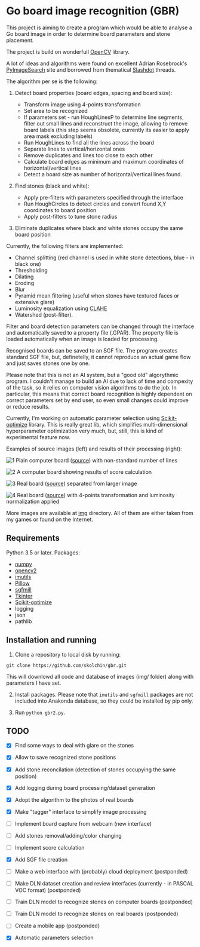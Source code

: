 # Go board image recognition (GBR)

This project is aiming to create a program which would be able to analyse a Go board image in order to determine board parameters and stone placement.

The project is build on wonderfull [OpenCV](https://opencv.org/) library.

A lot of ideas and algorithms were found on excellent Adrian Rosebrock's [PyImageSearch](https://www.pyimagesearch.com/) site and borrowed from thematical [Slashdot](https://stackoverflow.com/questions/tagged/opencv) threads.

The algorithm per se is the following:

1. Detect board properties (board edges, spacing and board size):
    * Transform image using 4-points transformation
    * Set area to be recognized
    * If parameters set - run HoughLinesP to determine line segments, filter out small lines and reconstruct the image, allowing to remove board labels (this step seems obsolete, currently its easier to apply area mask excluding labels)
    * Run HoughLines to find all the lines across the board
    * Separate lines to vertical/horizontal ones
    * Remove duplicates and lines too close to each other
    * Calculate board edges as minimum and maximum coordinates of horizontal/vertical lines
    * Detect a board size as number of horizontal/vertical lines found.

2. Find stones (black and white):
    * Apply pre-filters with parameters specified through the interface
    * Run HoughCircles to detect circles and convert found X,Y coordinates to board position
    * Apply post-filters to tune stone radius

3. Eliminate duplicates where black and white stones occupy the same board position

Currently, the following filters are implemented:
  * Channel splitting (red channel is used in white stone detections, blue - in black one)
  * Thresholding
  * Dilating
  * Eroding
  * Blur
  * Pyramid mean filtering (useful when stones have textured faces or extensive glare)
  * Luminosity equalization using [CLAHE](http://books.google.com.au/books?hl=en&lr=&id=CCqzMm_-WucC&oi=fnd&pg=PR11&dq=Contrast%20Limited%20Adaptive%20Histogram%20Equalization%20Graphics%20Gems%20IV&ots=mtft15JJbl&sig=acQg6XLt7jzqR0MjO6sYUa0Sjtc#v=onepage&q=Contrast%20Limited%20Adaptive%20Histogram%20Equalization%20Graphics%20Gems%20IV&f=false)
  * Watershed (post-filter).

Filter and board detection parameters can be changed through the interface and automatically saved to a property file (.GPAR). The property file is loaded automatically when an image is loaded for processing. 

Recognised boards can be saved to an SGF file. The program creates standard SGF file, but, definetelly, it cannot reproduce an actual game flow and just saves stones one by one.

Please note that this is not an AI system, but a "good old" algorythmic program. I couldn't manage to build an AI due to lack of time and compexity of the task, so it relies on computer vision algorithms to do the job. In particular, this means that correct board recognition is highly dependent on correct parameters set by end user, so even small changes could improve or reduce results.

Currently, I'm working on automatic parameter selection using [Scikit-optimize](https://scikit-optimize.github.io/) library. This is really great lib, which simplifies multi-dimensional hyperparameter optimization very much, but, still, this is kind of experimental feature now.

Examples of source images (left) and results of their processing (right):

![1](../master/demo/screen_1.png)
Plain computer board ([source](https://senseis.xmp.net/diagrams/5/f5577987ee77807acfcfb4ed125f38eb.png)) with non-standard number of lines

![2](../master/demo/screen_13.png)
A computer board showing results of score calculation

![3](../master/demo/screen_8.png)
Real board ([source](https://www.theverge.com/2016/3/8/11178462/google-deepmind-go-challenge-ai-vs-lee-sedol)) separated from larger image

![4](../master/demo/screen_47.png)
Real board ([source](https://images.app.goo.gl/tXP2Yp9GBajHgJEr9)) with 4-points transformation and luminosity normalization applied

More images are available at [img](../master/img) directory. All of them are either taken from my games or found on the Internet.

## Requirements

Python 3.5 or later. Packages:

* [numpy](https://numpy.org/)
* [opencv2](https://opencv.org/)
* [imutils](https://github.com/jrosebr1/imutils)
* [Pillow](https://python-pillow.org/)
* [sgfmill](https://mjw.woodcraft.me.uk/sgfmill/)
* [Tkinter](http://effbot.org/tkinterbook/)
* [Scikit-optimize](https://scikit-optimize.github.io/)
* logging
* json
* pathlib

## Installation and running

1. Clone a repository to local disk by running:

```console
git clone https://github.com/skolchin/gbr.git
```

This will downlowd all code and database of images (img/ folder) along with parameters I have set.

2. Install packages. Please note that ```imutils``` and ```sgfmill``` packages are not included into Anakonda database, so they could be installed by pip only.


3. Run ```python gbr2.py```.



## TODO

- [x] Find some ways to deal with glare on the stones

- [x] Allow to save recognized stone positions

- [x] Add stone reconcilation (detection of stones occupying the same position)

- [x] Add logging during board processing/dataset generation

- [x] Adopt the algorithm to the photos of real boards

- [x] Make "tagger" interface to simplify image processing

- [ ] Implement board capture from webcam (new interface)

- [ ] Add stones removal/adding/color changing

- [ ] Implement score calculation

- [x] Add SGF file creation

- [ ] Make a web interface with (probably) cloud deployment (postponded)

- [ ] Make DLN dataset creation and review interfaces (currently - in PASCAL VOC format) (postponded)

- [ ] Train DLN model to recognize stones on computer boards (postponded)

- [ ] Train DLN model to recognize stones on real boards (postponded)

- [ ] Create a mobile app (postponded)

- [x] Automatic parameters selection
